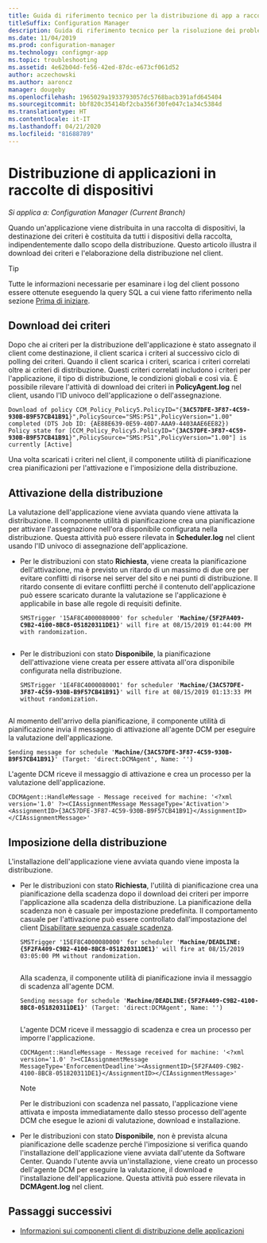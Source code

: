```yaml
---
title: Guida di riferimento tecnico per la distribuzione di app a raccolte di dispositivi
titleSuffix: Configuration Manager
description: Guida di riferimento tecnico per la risoluzione dei problemi di distribuzione delle applicazioni alle raccolte di dispositivi in Configuration Manager.
ms.date: 11/04/2019
ms.prod: configuration-manager
ms.technology: configmgr-app
ms.topic: troubleshooting
ms.assetid: 4e62b04d-fe56-42ed-87dc-e673cf061d52
author: aczechowski
ms.author: aaroncz
manager: dougeby
ms.openlocfilehash: 1965029a1933793057dc5768bacb391afd645404
ms.sourcegitcommit: bbf820c35414bf2cba356f30fe047c1a34c5384d
ms.translationtype: HT
ms.contentlocale: it-IT
ms.lasthandoff: 04/21/2020
ms.locfileid: "81688789"
---
```

# <a name="application-deployment-for-device-collections"></a>Distribuzione di applicazioni in raccolte di dispositivi

*Si applica a: Configuration Manager (Current Branch)*

Quando un'applicazione viene distribuita in una raccolta di dispositivi, la destinazione dei criteri è costituita da tutti i dispositivi della raccolta, indipendentemente dallo scopo della distribuzione. Questo articolo illustra il download dei criteri e l'elaborazione della distribuzione nel client.

> [!TIP]
> Tutte le informazioni necessarie per esaminare i log del client possono essere ottenute eseguendo la query SQL a cui viene fatto riferimento nella sezione [Prima di iniziare](app-deployment-technical-reference.md#before-you-begin).

## <a name="policy-download"></a>Download dei criteri

Dopo che ai criteri per la distribuzione dell'applicazione è stato assegnato il client come destinazione, il client scarica i criteri al successivo ciclo di polling dei criteri. Quando il client scarica i criteri, scarica i criteri correlati oltre ai criteri di distribuzione. Questi criteri correlati includono i criteri per l'applicazione, il tipo di distribuzione, le condizioni globali e così via. È possibile rilevare l'attività di download dei criteri in **PolicyAgent.log** nel client, usando l'ID univoco dell'applicazione o dell'assegnazione.

<pre><code class="lang-text">Download of policy CCM_Policy_Policy5.PolicyID="{<b>3AC57DFE-3F87-4C59-930B-B9F57CB41B91</b>}",PolicySource="SMS:PS1",PolicyVersion="1.00" completed (DTS Job ID: {AE88E639-0E59-40D7-AAA9-4403AAE6EE82})
Policy state for [CCM_Policy_Policy5.PolicyID="{<b>3AC57DFE-3F87-4C59-930B-B9F57CB41B91</b>}",PolicySource="SMS:PS1",PolicyVersion="1.00"] is currently [Active]
</code></pre>

Una volta scaricati i criteri nel client, il componente utilità di pianificazione crea pianificazioni per l'attivazione e l'imposizione della distribuzione.

## <a name="deployment-activation"></a>Attivazione della distribuzione

La valutazione dell'applicazione viene avviata quando viene attivata la distribuzione. Il componente utilità di pianificazione crea una pianificazione per attivare l'assegnazione nell'ora disponibile configurata nella distribuzione. Questa attività può essere rilevata in **Scheduler.log** nel client usando l'ID univoco di assegnazione dell'applicazione.

- Per le distribuzioni con stato **Richiesta**, viene creata la pianificazione dell'attivazione, ma è previsto un ritardo di un massimo di due ore per evitare conflitti di risorse nei server del sito e nei punti di distribuzione. Il ritardo consente di evitare conflitti perché il contenuto dell'applicazione può essere scaricato durante la valutazione se l'applicazione è applicabile in base alle regole di requisiti definite.

    <pre><code class="lang-text">SMSTrigger '15AF8C4000080000' for scheduler '<b>Machine/{5F2FA409-C9B2-4100-8BC8-051820311DE1}</b>' will fire at 08/15/2019 01:44:00 PM with randomization.
    </code></pre>

- Per le distribuzioni con stato **Disponibile**, la pianificazione dell'attivazione viene creata per essere attivata all'ora disponibile configurata nella distribuzione.

    <pre><code class="lang-text">SMSTrigger '1E4F8C4000080001' for scheduler '<b>Machine/{3AC57DFE-3F87-4C59-930B-B9F57CB41B91}</b>' will fire at 08/15/2019 01:13:33 PM without randomization.
    </code></pre>

Al momento dell'arrivo della pianificazione, il componente utilità di pianificazione invia il messaggio di attivazione all'agente DCM per eseguire la valutazione dell'applicazione.

<pre><code class="lang-text">Sending message for schedule '<b>Machine/{3AC57DFE-3F87-4C59-930B-B9F57CB41B91}</b>' (Target: 'direct:DCMAgent', Name: '')
</code></pre>

L'agente DCM riceve il messaggio di attivazione e crea un processo per la valutazione dell'applicazione.

```text
CDCMAgent::HandleMessage - Message received for machine: '<?xml version='1.0' ?><CIAssignmentMessage MessageType='Activation'><AssignmentID>{3AC57DFE-3F87-4C59-930B-B9F57CB41B91}</AssignmentID></CIAssignmentMessage>'
```

## <a name="deployment-enforcement"></a>Imposizione della distribuzione

L'installazione dell'applicazione viene avviata quando viene imposta la distribuzione.

- Per le distribuzioni con stato **Richiesta**, l'utilità di pianificazione crea una pianificazione della scadenza dopo il download dei criteri per imporre l'applicazione alla scadenza della distribuzione. La pianificazione della scadenza non è casuale per impostazione predefinita. Il comportamento casuale per l'attivazione può essere controllato dall'impostazione del client [Disabilitare sequenza casuale scadenza](../../core/clients/deploy/about-client-settings.md#disable-deadline-randomization).

    <pre><code class="lang-text">SMSTrigger '15EF8C4000080000' for scheduler '<b>Machine/DEADLINE:{5F2FA409-C9B2-4100-8BC8-051820311DE1}</b>' will fire at 08/15/2019 03:05:00 PM without randomization.
    </code></pre>

    Alla scadenza, il componente utilità di pianificazione invia il messaggio di scadenza all'agente DCM. 

    <pre><code class="lang-text">Sending message for schedule '<b>Machine/DEADLINE:{5F2FA409-C9B2-4100-8BC8-051820311DE1}</b>' (Target: 'direct:DCMAgent', Name: '')
    </code></pre>

    L'agente DCM riceve il messaggio di scadenza e crea un processo per imporre l'applicazione.
  
    ```text
    CDCMAgent::HandleMessage - Message received for machine: '<?xml version='1.0' ?><CIAssignmentMessage MessageType='EnforcementDeadline'><AssignmentID>{5F2FA409-C9B2-4100-8BC8-051820311DE1}</AssignmentID></CIAssignmentMessage>'
    ```

    > [!NOTE]
    > Per le distribuzioni con scadenza nel passato, l'applicazione viene attivata e imposta immediatamente dallo stesso processo dell'agente DCM che esegue le azioni di valutazione, download e installazione.

- Per le distribuzioni con stato **Disponibile**, non è prevista alcuna pianificazione delle scadenze perché l'imposizione si verifica quando l'installazione dell'applicazione viene avviata dall'utente da Software Center. Quando l'utente avvia un'installazione, viene creato un processo dell'agente DCM per eseguire la valutazione, il download e l'installazione dell'applicazione. Questa attività può essere rilevata in **DCMAgent.log** nel client.

## <a name="next-steps"></a>Passaggi successivi

- [Informazioni sui componenti client di distribuzione delle applicazioni](client-components-technical-reference.md)
